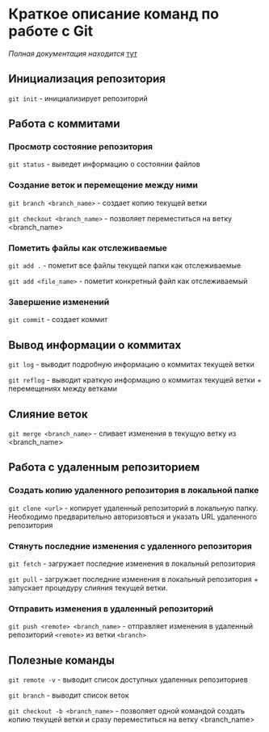 # Краткое описание команд по работе с Git
*Полная документация находится* [тут](https://git-scm.com/doc)

## Инициализация репозитория

`git init` - инициализирует репозиторий

## Работа с коммитами

### Просмотр состояние репозитория
`git status` - выведет информацию о состоянии файлов

### Создание веток и перемещение между ними

`git branch <branch_name>` - создает копию текущей ветки

`git checkout <branch_name>` - позволяет переместиться на ветку <branch_name>


### Пометить файлы как отслеживаемые

`git add .` - пометит все файлы текущей папки как отслеживаемые

`git add <file_name>` - пометит конкретный файл как отслеживаемый

### Завершение изменений

`git commit` - создает коммит


## Вывод информации о коммитах

`git log` - выводит подробную информацию о коммитах текущей ветки

`git reflog` - выводит краткую информацию о коммитах текущей ветки + перемещениях между ветками

## Слияние веток

`git merge <branch_name>` - сливает изменения в текущую ветку из <branch_name>


## Работа с удаленным репозиторием

### Создать копию удаленного репозитория в локальной папке

`git clone <url>` - копирует удаленный репозиторий в локальную папку. Необходимо предварительно авторизовться и указать URL удаленного репозитория

### Стянуть последние изменения с удаленного репозитория

`git fetch` - загружает последние изменения в локальный репозитория

`git pull` - загружает последние изменения в локальный репозитория + запускает процедуру слияния текущей ветки.

### Отправить изменения в удаленный репозиторий

`git push <remote> <branch_name>` - отправляет изменения в удаленный репозиторий `<remote>` из ветки `<branch>`

## Полезные команды

`git remote -v` - выводит список доступных удаленных репозиториев

`git branch` - выводит список веток

`git checkout -b <branch_name>` - позволяет одной командой создать копию текущей ветки и сразу переместиться на ветку <branch_name>

